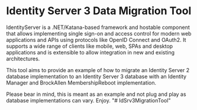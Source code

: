 # Identity Server 3 Data Migration Tool

IdentityServer is a .NET/Katana-based framework and hostable component that allows implementing single sign-on and access control for modern web applications and APIs using protocols like OpenID Connect and OAuth2. It supports a wide range of clients like mobile, web, SPAs and desktop applications and is extensible to allow integration in new and existing architectures.

This tool aims to provide an example of how to migrate an Identity Server 2 database implementation to an Identity Server 3 database with an Identity Manager and BrockAllen MembershipReboot implementation.

Please bear in mind, this is meant as an example and not plug and play as database implementations can vary. Enjoy.
"# IdSrv3MigrationTool" 
